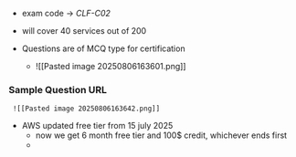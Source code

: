- exam code -> *CLF-C02*
- will cover 40 services out of 200

- Questions are of MCQ type for certification
	- ![[Pasted image 20250806163601.png]]

### Sample Question URL
	 ![[Pasted image 20250806163642.png]]
- AWS updated free tier from 15 july 2025
	- now we get 6 month free tier and 100$ credit, whichever ends first
	- 